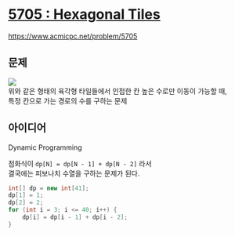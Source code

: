 # [5705 : Hexagonal Tiles](https://www.acmicpc.net/problem/5705)
https://www.acmicpc.net/problem/5705

## 문제
![](https://www.acmicpc.net/upload/images2/hexa(1).png)  
위와 같은 형태의 육각형 타일들에서 인접한 칸 높은 수로만 이동이 가능할 때,  
특정 칸으로 가는 경로의 수를 구하는 문제

## 아이디어
Dynamic Programming

점화식이 `dp[N] = dp[N - 1] + dp[N - 2]` 라서  
결국에는 피보나치 수열을 구하는 문제가 된다.
```java
int[] dp = new int[41];
dp[1] = 1;
dp[2] = 2;
for (int i = 3; i <= 40; i++) {
    dp[i] = dp[i - 1] + dp[i - 2];
}
```
